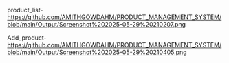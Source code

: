 product_list-https://github.com/AMITHGOWDAHM/PRODUCT_MANAGEMENT_SYSTEM/blob/main/Output/Screenshot%202025-05-29%20210207.png

Add_product-https://github.com/AMITHGOWDAHM/PRODUCT_MANAGEMENT_SYSTEM/blob/main/Output/Screenshot%202025-05-29%20210405.png
